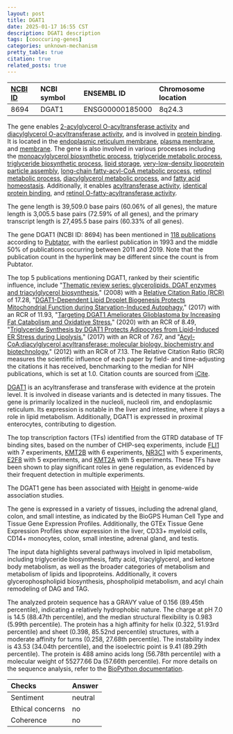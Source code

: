 ```yaml
---
layout: post
title: DGAT1
date: 2025-01-17 16:55 CST
description: DGAT1 description
tags: [cooccuring-genes]
categories: unknown-mechanism
pretty_table: true
citation: true
related_posts: true
---
```




| [NCBI ID](https://www.ncbi.nlm.nih.gov/gene/8694) | NCBI symbol | ENSEMBL ID | Chromosome location |
| :-------- | :------- | :-------- | :------- |
| 8694  | DGAT1 | ENSG00000185000 | 8q24.3 |



The gene enables [2-acylglycerol O-acyltransferase activity](https://amigo.geneontology.org/amigo/term/GO:0003846) and [diacylglycerol O-acyltransferase activity](https://amigo.geneontology.org/amigo/term/GO:0004144), and is involved in [protein binding](https://amigo.geneontology.org/amigo/term/GO:0005515). It is located in the [endoplasmic reticulum membrane](https://amigo.geneontology.org/amigo/term/GO:0005789), [plasma membrane](https://amigo.geneontology.org/amigo/term/GO:0005886), and [membrane](https://amigo.geneontology.org/amigo/term/GO:0016020). The gene is also involved in various processes including the [monoacylglycerol biosynthetic process](https://amigo.geneontology.org/amigo/term/GO:0006640), [triglyceride metabolic process](https://amigo.geneontology.org/amigo/term/GO:0006641), [triglyceride biosynthetic process](https://amigo.geneontology.org/amigo/term/GO:0019432), [lipid storage](https://amigo.geneontology.org/amigo/term/GO:0019915), [very-low-density lipoprotein particle assembly](https://amigo.geneontology.org/amigo/term/GO:0034379), [long-chain fatty-acyl-CoA metabolic process](https://amigo.geneontology.org/amigo/term/GO:0035336), [retinol metabolic process](https://amigo.geneontology.org/amigo/term/GO:0042572), [diacylglycerol metabolic process](https://amigo.geneontology.org/amigo/term/GO:0046339), and [fatty acid homeostasis](https://amigo.geneontology.org/amigo/term/GO:0055089). Additionally, it enables [acyltransferase activity](https://amigo.geneontology.org/amigo/term/GO:0016746), [identical protein binding](https://amigo.geneontology.org/amigo/term/GO:0042802), and [retinol O-fatty-acyltransferase activity](https://amigo.geneontology.org/amigo/term/GO:0050252).


The gene length is 39,509.0 base pairs (60.06% of all genes), the mature length is 3,005.5 base pairs (72.59% of all genes), and the primary transcript length is 27,495.5 base pairs (60.33% of all genes).


The gene DGAT1 (NCBI ID: 8694) has been mentioned in [118 publications](https://pubmed.ncbi.nlm.nih.gov/?term=%22DGAT1%22) according to [Pubtator](https://academic.oup.com/nar/article/47/W1/W587/5494727), with the earliest publication in 1993 and the middle 50% of publications occurring between 2011 and 2019. Note that the publication count in the hyperlink may be different since the count is from Pubtator.


The top 5 publications mentioning DGAT1, ranked by their scientific influence, include "[Thematic review series: glycerolipids. DGAT enzymes and triacylglycerol biosynthesis.](https://pubmed.ncbi.nlm.nih.gov/18757836)" (2008) with a [Relative Citation Ratio (RCR)](https://journals.plos.org/plosbiology/article?id=10.1371/journal.pbio.1002541) of 17.28, "[DGAT1-Dependent Lipid Droplet Biogenesis Protects Mitochondrial Function during Starvation-Induced Autophagy.](https://pubmed.ncbi.nlm.nih.gov/28697336)" (2017) with an RCR of 11.93, "[Targeting DGAT1 Ameliorates Glioblastoma by Increasing Fat Catabolism and Oxidative Stress.](https://pubmed.ncbi.nlm.nih.gov/32559414)" (2020) with an RCR of 8.49, "[Triglyceride Synthesis by DGAT1 Protects Adipocytes from Lipid-Induced ER Stress during Lipolysis.](https://pubmed.ncbi.nlm.nih.gov/28768178)" (2017) with an RCR of 7.67, and "[Acyl-CoA:diacylglycerol acyltransferase: molecular biology, biochemistry and biotechnology.](https://pubmed.ncbi.nlm.nih.gov/22705711)" (2012) with an RCR of 7.13. The Relative Citation Ratio (RCR) measures the scientific influence of each paper by field- and time-adjusting the citations it has received, benchmarking to the median for NIH publications, which is set at 1.0. Citation counts are sourced from [iCite](https://icite.od.nih.gov).


[DGAT1](https://www.proteinatlas.org/ENSG00000185000-DGAT1) is an acyltransferase and transferase with evidence at the protein level. It is involved in disease variants and is detected in many tissues. The gene is primarily localized in the nucleoli, nucleoli rim, and endoplasmic reticulum. Its expression is notable in the liver and intestine, where it plays a role in lipid metabolism. Additionally, DGAT1 is expressed in proximal enterocytes, contributing to digestion.


The top transcription factors (TFs) identified from the GTRD database of TF binding sites, based on the number of CHIP-seq experiments, include [FLI1](https://www.ncbi.nlm.nih.gov/gene/2313) with 7 experiments, [KMT2B](https://www.ncbi.nlm.nih.gov/gene/9757) with 6 experiments, [NR3C1](https://www.ncbi.nlm.nih.gov/gene/2908) with 5 experiments, [E2F8](https://www.ncbi.nlm.nih.gov/gene/79733) with 5 experiments, and [KMT2A](https://www.ncbi.nlm.nih.gov/gene/4297) with 5 experiments. These TFs have been shown to play significant roles in gene regulation, as evidenced by their frequent detection in multiple experiments.




The DGAT1 gene has been associated with [Height](https://pubmed.ncbi.nlm.nih.gov/30595370) in genome-wide association studies.


The gene is expressed in a variety of tissues, including the adrenal gland, colon, and small intestine, as indicated by the BioGPS Human Cell Type and Tissue Gene Expression Profiles. Additionally, the GTEx Tissue Gene Expression Profiles show expression in the liver, CD33+ myeloid cells, CD14+ monocytes, colon, small intestine, adrenal gland, and testis.


The input data highlights several pathways involved in lipid metabolism, including triglyceride biosynthesis, fatty acid, triacylglycerol, and ketone body metabolism, as well as the broader categories of metabolism and metabolism of lipids and lipoproteins. Additionally, it covers glycerophospholipid biosynthesis, phospholipid metabolism, and acyl chain remodeling of DAG and TAG.



The analyzed protein sequence has a GRAVY value of 0.156 (89.45th percentile), indicating a relatively hydrophobic nature. The charge at pH 7.0 is 14.5 (88.47th percentile), and the median structural flexibility is 0.983 (5.99th percentile). The protein has a high affinity for helix (0.322, 51.93rd percentile) and sheet (0.398, 85.52nd percentile) structures, with a moderate affinity for turns (0.258, 27.68th percentile). The instability index is 43.53 (34.04th percentile), and the isoelectric point is 9.41 (89.29th percentile). The protein is 488 amino acids long (56.78th percentile) with a molecular weight of 55277.66 Da (57.66th percentile). For more details on the sequence analysis, refer to the [BioPython documentation](https://biopython.org/docs/1.75/api/Bio.SeqUtils.ProtParam.html).





| Checks    | Answer |
| :-------- | :------- |
| Sentiment  | neutral   |
| Ethical concerns | no     |
| Coherence    | no    |